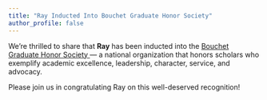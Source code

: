 ```yaml
---
title: "Ray Inducted Into Bouchet Graduate Honor Society"
author_profile: false
---
```



<div class="announcement-card">
  <p>
    We’re thrilled to share that <strong>Ray</strong> has been inducted into the
    <a href="https://provost.washu.edu/vpge/diversity/bouchet-graduate-honor-society/" target="_blank" rel="noopener noreferrer">
      Bouchet Graduate Honor Society
    </a> — a national organization that honors scholars who exemplify academic excellence, leadership, character, service, and advocacy.
  </p>
  <p>
    Please join us in congratulating Ray on this well-deserved recognition!
  </p>
</div>